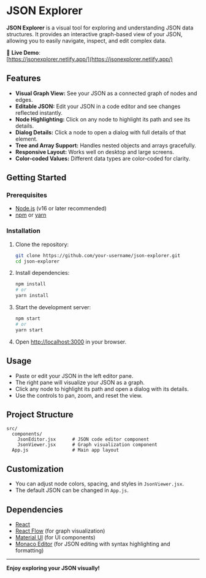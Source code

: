 # JSON Explorer

**JSON Explorer** is a visual tool for exploring and understanding JSON data structures. It provides an interactive graph-based view of your JSON, allowing you to easily navigate, inspect, and edit complex data.

🚀 **Live Demo**:  
[https://jsonexplorer.netlify.app/](https://jsonexplorer.netlify.app/)

## Features

- **Visual Graph View:** See your JSON as a connected graph of nodes and edges.
- **Editable JSON:** Edit your JSON in a code editor and see changes reflected instantly.
- **Node Highlighting:** Click on any node to highlight its path and see its details.
- **Dialog Details:** Click a node to open a dialog with full details of that element.
- **Tree and Array Support:** Handles nested objects and arrays gracefully.
- **Responsive Layout:** Works well on desktop and large screens.
- **Color-coded Values:** Different data types are color-coded for clarity.

## Getting Started

### Prerequisites

- [Node.js](https://nodejs.org/) (v16 or later recommended)
- [npm](https://www.npmjs.com/) or [yarn](https://yarnpkg.com/)

### Installation

1. Clone the repository:
    ```bash
    git clone https://github.com/your-username/json-explorer.git
    cd json-explorer
    ```

2. Install dependencies:
    ```bash
    npm install
    # or
    yarn install
    ```

3. Start the development server:
    ```bash
    npm start
    # or
    yarn start
    ```

4. Open [http://localhost:3000](http://localhost:3000) in your browser.

## Usage

- Paste or edit your JSON in the left editor pane.
- The right pane will visualize your JSON as a graph.
- Click any node to highlight its path and open a dialog with its details.
- Use the controls to pan, zoom, and reset the view.

## Project Structure

```
src/
  components/
    JsonEditor.jsx      # JSON code editor component
    JsonViewer.jsx      # Graph visualization component
  App.js                # Main app layout
```

## Customization

- You can adjust node colors, spacing, and styles in `JsonViewer.jsx`.
- The default JSON can be changed in `App.js`.

## Dependencies

- [React](https://reactjs.org/)
- [React Flow](https://reactflow.dev/) (for graph visualization)
- [Material UI](https://mui.com/) (for UI components)
- [Monaco Editor](https://www.npmjs.com/package/@monaco-editor/react) (for JSON editing with syntax highlighting and formatting)

---

**Enjoy exploring your JSON visually!**
